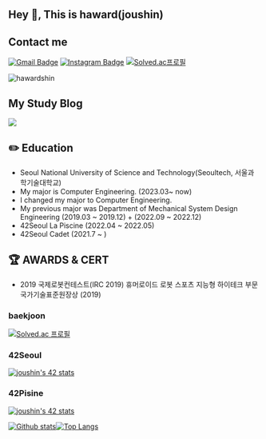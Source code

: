 ## Hey 👋, This is haward(joushin)

## Contact me
 
 
[![Gmail Badge](https://img.shields.io/badge/-wnddms12345@naver.com-c14438?style=flat&logo=Gmail&logoColor=white&link=mailto:wnddms12345@naver.com)](mailto:wnddms12345@naver.com) 
<a href="https://instagram.com/sj.eun"><img src="https://img.shields.io/badge/-@sj.eun-purple?style=flat&amp;logo=instagram&amp;logoColor=white&amp;link=https://instagram.com/coderwhoknows/" alt="Instagram Badge"></a>
[![Solved.ac프로필](http://mazassumnida.wtf/api/mini/generate_badge?boj=wnddms12345)](https://solved.ac/wnddms12345)
<p align=left> <img src=https://komarev.com/ghpvc/?username=hawardshin alt=hawardshin /> 
</p>

## My Study Blog

<a href="https://haward.tistory.com/">
    <img src="https://img.shields.io/badge/Haward's Code Circus-B9ACDA?style=for-the-badge"/></a>
 


## ✏️ Education
<ul>
<li> Seoul National University of Science and Technology(Seoultech, 서울과학기술대학교)
  </li>
<li>  My major is Computer Engineering. (2023.03~ now)</li>
<li>  I changed my major to Computer Engineering.</li>
<li> My previous major was Department of Mechanical System Design Engineering (2019.03 ~ 2019.12) + (2022.09 ~ 2022.12) </li>
<li> 42Seoul La Piscine (2022.04 ~ 2022.05) </li>
<li> 42Seoul Cadet (2021.7 ~ )</li>
</ul>

## 🏆 AWARDS & CERT
<ul>
<li>2019 국제로봇컨테스트(IRC 2019) 휴머로이드 로봇 스포츠 지능형 하이테크 부문 국가기술표준원장상 (2019) </li>
</ul>

### baekjoon

[![Solved.ac
프로필](http://mazassumnida.wtf/api/v2/generate_badge?boj=wnddms12345)](https://solved.ac/wnddms12345)

###  42Seoul
[![joushin's 42 
stats](https://badge42.vercel.app/api/v2/cl569d6ww001609mq9ncw9mf8/stats?cursusId=21&coalitionId=88)](https://github.com/JaeSeoKim/badge42)

### 42Pisine
[![joushin's 42 
stats](https://badge42.vercel.app/api/v2/cl569d6ww001609mq9ncw9mf8/stats?cursusId=9&coalitionId=piscine)](https://github.com/JaeSeoKim/badge42)



[![Github stats](https://github-readme-stats.vercel.app/api?username=hawardshin&show_icons=true&include_all_commits=true)](https://github.com/hawardshin/github-readme-stats)[![Top Langs](https://github-readme-stats.vercel.app/api/top-langs/?username=hawardshin&layout=compact)](https://github.com/hawardshin/github-readme-stats)
